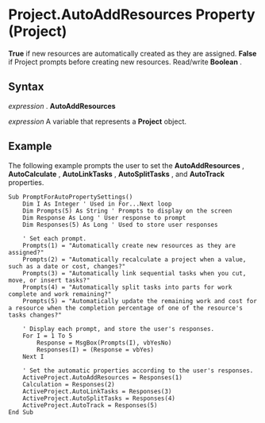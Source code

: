 
# Project.AutoAddResources Property (Project)

 **True** if new resources are automatically created as they are assigned. **False** if Project prompts before creating new resources. Read/write **Boolean** .


## Syntax

 _expression_ . **AutoAddResources**

 _expression_ A variable that represents a **Project** object.


## Example

The following example prompts the user to set the  **AutoAddResources** , **AutoCalculate** , **AutoLinkTasks** , **AutoSplitTasks** , and **AutoTrack** properties.


```
Sub PromptForAutoPropertySettings() 
    Dim I As Integer ' Used in For...Next loop 
    Dim Prompts(5) As String ' Prompts to display on the screen 
    Dim Response As Long ' User response to prompt 
    Dim Responses(5) As Long ' Used to store user responses 
 
    ' Set each prompt. 
    Prompts(1) = "Automatically create new resources as they are assigned?" 
    Prompts(2) = "Automatically recalculate a project when a value, such as a date or cost, changes?" 
    Prompts(3) = "Automatically link sequential tasks when you cut, move, or insert tasks?" 
    Prompts(4) = "Automatically split tasks into parts for work complete and work remaining?" 
    Prompts(5) = "Automatically update the remaining work and cost for a resource when the completion percentage of one of the resource's tasks changes?" 
 
    ' Display each prompt, and store the user's responses. 
    For I = 1 To 5 
        Response = MsgBox(Prompts(I), vbYesNo) 
        Responses(I) = (Response = vbYes) 
    Next I 
 
    ' Set the automatic properties according to the user's responses. 
    ActiveProject.AutoAddResources = Responses(1) 
    Calculation = Responses(2) 
    ActiveProject.AutoLinkTasks = Responses(3) 
    ActiveProject.AutoSplitTasks = Responses(4) 
    ActiveProject.AutoTrack = Responses(5) 
End Sub
```

